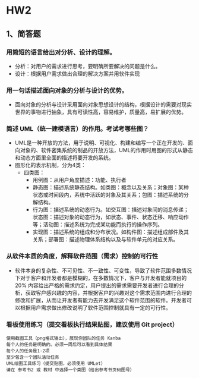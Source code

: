 # HW2

## 1、简答题
### 用简短的语言给出对分析、设计的理解。
  * 分析：对用户的需求进行思考，要明确所要解决的问题是什么。
  * 设计：根据用户需求做出合理的解决方案并用软件实现
### 用一句话描述面向对象的分析与设计的优势。
  * 面向对象的分析与设计采用面向对象思想设计的结构，根据设计的需要对现实世界的事物进行抽象，具有可读性高，容易维护，质量高，易扩展的优势。
### 简述 UML（统一建模语言）的作用。考试考哪些图？
  * UML是一种开放的方法，用于说明、可视化、构建和编写一个正在开发的、面向对象的、软件密集系统的制品的开放方法，UML的作用时用图的形式从静态和动态方面里全面的描述将要开发的系统。
  * 图形化的表示机制，分为4类：
       * 四类图：
            * 用例图：从用户角度描述：功能、执行者
            * 静态图：描述系统静态结构。如类图：概念以及关系；对象图：某种状态或时间段内，系统中活跃的对象及其关系；包图：描述系统的分解结构。
            * 行为图：描述系统的动态行为。如交互图：描述对象间的消息传递；状态图：描述对象的动态行为，如状态、事件、状态迁移、响应动作等；活动图：描述系统为完成某功能而执行的操作序列。
            * 实现图：描述系统的组成和分布状况。如构件图：描述组成部件及其关系；部署图：描述物理体系结构以及与软件单元的对应关系。
    
  
### 从软件本质的角度，解释软件范围（需求）控制的可行性
  * 软件本身的复杂性、不可见性、不一致性、可变性，导致了软件范围多数情况下对于客户和开发者都是模糊的，在多数情况下，客户与开发者能就项目的 20% 内容给出严格的需求约定，用户提出的需求需要开发者进行合理的分析，获取客户感兴趣的内容，并根据客户的兴趣对这个需求范围内进行合理的修改和扩展，从而让开发者有能力去开发满足这个软件范围的软件。开发者可以根据用户需求做出修改说明了软件范围控制就具有一定的可行性。

### 看板使用练习（提交看板执行结果贴图，建议使用 Git project）
    使用截图工具（png格式输出），展现你团队的任务 Kanba
    每个人的任务是明确的。必须一周后可以看到具体结果
    每个人的任务是1-2项
    至少包含一个团队活动任务
    UML绘图工具练习（提交贴图，必须使用 UMLet）
    请在 参考书2 或 教材 中选择一个类图（给出参考书页码图号）
